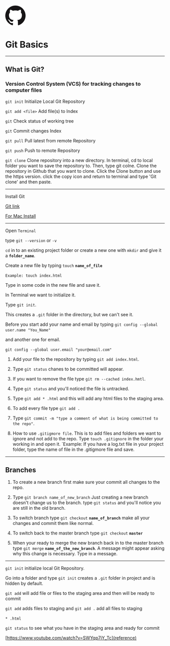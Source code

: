 ![Github logo](GitHub-Mark-64px.png)

# Git Basics

---

## What is Git?

### Version Control System (VCS) for tracking changes to computer files

`git init` Initialize Local Git Repository

`git add <file>` Add file(s) to Index

`git` Check status of working tree

`git` Commit changes Index

`git pull` Pull latest from remote Repository

`git push` Push to remote Repository

`git clone` Clone repository into a new directory. 
In terminal, cd to local folder you want to save the repository to. Then, type git colne. Clone the repository in Github that you want to clone. Click the Clone button and use the https version. click the copy icon and return to terminal and type 'Git clone' and then paste. 

---

Install Git

[Git link](https://git-scm.com/)

[For Mac Install](https://git-scm.com/download/mac)

---

Open `Terminal`

type `git --version` or `-v`

`cd` in to an existing project folder or create a new one with `mkdir` and give it a **`folder_name`**.

Create a new file by typing `touch` **`name_of_file`**

`Example: touch index.html`

Type in some code in the new file and save it.

In Terminal we want to initialize it.

Type `git init`.

This creates a `.git` folder in the directory, but we can't see it.

Before you start add your name and email by typing
`git config --global user.name "You_Name"`

and another one for email.

`git config --global user.email "your@email.com"`

1. Add your file to the repository by typing `git add index.html`.

2. Type `git status` chanes to be committed will appear.

3. If you want to remove the file type `git rm --cached index.hmtl`.

4. Type `git status` and you'll noticed the file is untracked.

5. Type `git add * .html` and this will add any html files to the staging area.

6. To add every file type `git add .`

7. Type `git commit -m "type a comment of what is being committed to the repo"`.

8. How to use `.gitigmore file`. This is to add files and folders we want to ignore and not add to the repo.
   Type `touch .gitignore` in the folder your working in and open it. `Example: If you have a log.txt file in your project folder, type the name of file in the .gitigmore file and save.

---

## Branches

1. To create a new branch first make sure your commit all changes to the repo.

2. Type `git branch name_of_new_branch`
   Just creating a new branch doesn't change us to the branch. type `git status` and you'll notice you are still in the old branch.

3. To switch branch type `git checkout` **`name_of_branch`**
   make all your changes and commit them like normal.

4. To switch back to the master branch type `git checkout` **`master`**

5. When your ready to merge the new branch back in to the master branch type `git merge` **`name_of_the_new_branch`**. A message might appear asking why this change is necessary. Type in a message.

---

`git init` initialize local Git Repository.

Go into a folder and type `git init` creates a `.git` folder in project and is hidden by default.

`git add` will add file or files to the staging area and then will be ready to commit

`git add` adds files to staging and `git add .` add all files to staging

`* .html`

`git status` to see what you have in the staging area and ready for commit

[https://www.youtube.com/watch?v=SWYqp7iY_Tc](reference)
